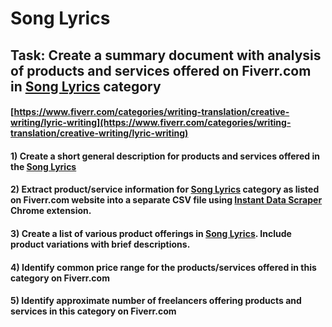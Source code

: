 # Song Lyrics
## Task: Create a summary document with analysis of products and services offered on Fiverr.com in [Song Lyrics](https://www.fiverr.com/categories/writing-translation/creative-writing/lyric-writing) category
#### [https://www.fiverr.com/categories/writing-translation/creative-writing/lyric-writing](https://www.fiverr.com/categories/writing-translation/creative-writing/lyric-writing)
#### 1) Create a short general description for products and services offered in the [Song Lyrics](https://www.fiverr.com/categories/writing-translation/creative-writing/lyric-writing)
#### 2) Extract product/service information for [Song Lyrics](https://www.fiverr.com/categories/writing-translation/creative-writing/lyric-writing) category as listed on Fiverr.com website into a separate CSV file using [Instant Data Scraper](https://chrome.google.com/webstore/detail/instant-data-scraper/ofaokhiedipichpaobibbnahnkdoiiah) Chrome extension.
#### 3) Create a list of various product offerings in [Song Lyrics](https://www.fiverr.com/categories/writing-translation/creative-writing/lyric-writing). Include product variations with brief descriptions.
#### 4) Identify common price range for the products/services offered in this category on Fiverr.com
#### 5) Identify approximate number of freelancers offering products and services in this category on Fiverr.com
